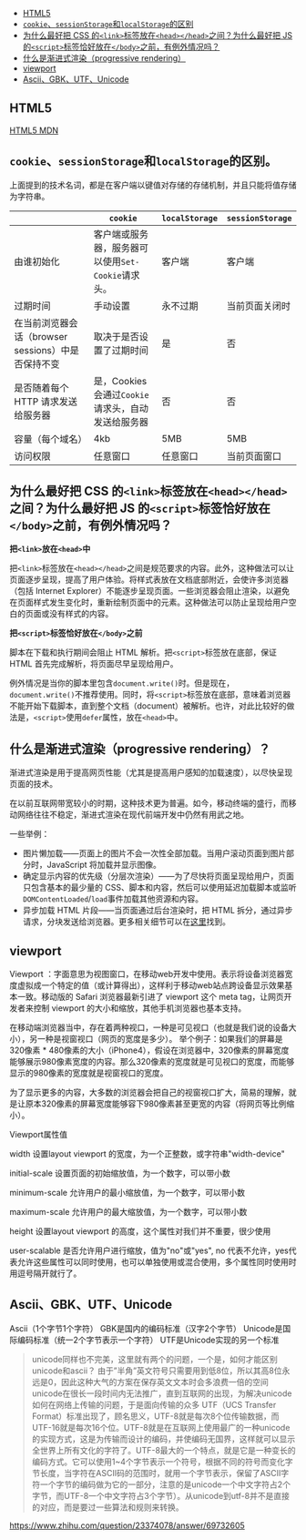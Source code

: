 * [HTML5](#html5)
* [`cookie`、`sessionStorage`和`localStorage`的区别](#cookiesessionstorage和localstorage的区别)
* [为什么最好把 CSS 的`<link>`标签放在`<head></head>`之间？为什么最好把 JS 的`<script>`标签恰好放在`</body>`之前，有例外情况吗？](#为什么最好把css的link标签放在headhead之间为什么最好把js的script标签恰好放在body之前有例外情况吗)
* [什么是渐进式渲染（progressive rendering）](#什么是渐进式渲染progressive-rendering)
* [viewport](#viewport)
* [Ascii、GBK、UTF、Unicode](#AsciiGBKUTFUnicode)

## HTML5
[HTML5 MDN](https://developer.mozilla.org/zh-CN/docs/Web/Guide/HTML/HTML5)



## `cookie`、`sessionStorage`和`localStorage`的区别。
上面提到的技术名词，都是在客户端以键值对存储的存储机制，并且只能将值存储为字符串。

|                                                    | `cookie`                                           | `localStorage` | `sessionStorage` |
| -------------------------------------------------- | -------------------------------------------------- | -------------- | ---------------- |
| 由谁初始化                                         | 客户端或服务器，服务器可以使用`Set-Cookie`请求头。 | 客户端         | 客户端           |
| 过期时间                                           | 手动设置                                           | 永不过期       | 当前页面关闭时   |
| 在当前浏览器会话（browser sessions）中是否保持不变 | 取决于是否设置了过期时间                           | 是             | 否               |
| 是否随着每个 HTTP 请求发送给服务器                 | 是，Cookies 会通过`Cookie`请求头，自动发送给服务器 | 否             | 否               |
| 容量（每个域名）                                   | 4kb                                                | 5MB            | 5MB              |
| 访问权限                                           | 任意窗口                                           | 任意窗口       | 当前页面窗口     |


## 为什么最好把 CSS 的`<link>`标签放在`<head></head>`之间？为什么最好把 JS 的`<script>`标签恰好放在`</body>`之前，有例外情况吗？

**把`<link>`放在`<head>`中**

把`<link>`标签放在`<head></head>`之间是规范要求的内容。此外，这种做法可以让页面逐步呈现，提高了用户体验。将样式表放在文档底部附近，会使许多浏览器（包括 Internet Explorer）不能逐步呈现页面。一些浏览器会阻止渲染，以避免在页面样式发生变化时，重新绘制页面中的元素。这种做法可以防止呈现给用户空白的页面或没有样式的内容。

**把`<script>`标签恰好放在`</body>`之前**

脚本在下载和执行期间会阻止 HTML 解析。把`<script>`标签放在底部，保证 HTML 首先完成解析，将页面尽早呈现给用户。

例外情况是当你的脚本里包含`document.write()`时。但是现在，`document.write()`不推荐使用。同时，将`<script>`标签放在底部，意味着浏览器不能开始下载脚本，直到整个文档（document）被解析。也许，对此比较好的做法是，`<script>`使用`defer`属性，放在`<head>`中。


## 什么是渐进式渲染（progressive rendering）？
渐进式渲染是用于提高网页性能（尤其是提高用户感知的加载速度），以尽快呈现页面的技术。

在以前互联网带宽较小的时期，这种技术更为普遍。如今，移动终端的盛行，而移动网络往往不稳定，渐进式渲染在现代前端开发中仍然有用武之地。

一些举例：

* 图片懒加载——页面上的图片不会一次性全部加载。当用户滚动页面到图片部分时，JavaScript 将加载并显示图像。
* 确定显示内容的优先级（分层次渲染）——为了尽快将页面呈现给用户，页面只包含基本的最少量的 CSS、脚本和内容，然后可以使用延迟加载脚本或监听`DOMContentLoaded`/`load`事件加载其他资源和内容。
* 异步加载 HTML 片段——当页面通过后台渲染时，把 HTML 拆分，通过异步请求，分块发送给浏览器。更多相关细节可以在[这里](http://www.ebaytechblog.com/2014/12/08/async-fragments-rediscovering-progressive-html-rendering-with-marko/)找到。


## viewport
Viewport ：字面意思为视图窗口，在移动web开发中使用。表示将设备浏览器宽度虚拟成一个特定的值（或计算得出），这样利于移动web站点跨设备显示效果基本一致。移动版的 Safari 浏览器最新引进了 viewport 这个 meta tag，让网页开发者来控制 viewport 的大小和缩放，其他手机浏览器也基本支持。

在移动端浏览器当中，存在着两种视口，一种是可见视口（也就是我们说的设备大小），另一种是视窗视口（网页的宽度是多少）。
举个例子：如果我们的屏幕是320像素 * 480像素的大小（iPhone4），假设在浏览器中，320像素的屏幕宽度能够展示980像素宽度的内容。那么320像素的宽度就是可见视口的宽度，而能够显示的980像素的宽度就是视窗视口的宽度。

为了显示更多的内容，大多数的浏览器会把自己的视窗视口扩大，简易的理解，就是让原本320像素的屏幕宽度能够容下980像素甚至更宽的内容（将网页等比例缩小）。

Viewport属性值

width	设置layout viewport 的宽度，为一个正整数，或字符串"width-device"

initial-scale	设置页面的初始缩放值，为一个数字，可以带小数

minimum-scale	允许用户的最小缩放值，为一个数字，可以带小数

maximum-scale	允许用户的最大缩放值，为一个数字，可以带小数

height	设置layout viewport 的高度，这个属性对我们并不重要，很少使用

user-scalable	是否允许用户进行缩放，值为"no"或"yes", no 代表不允许，yes代表允许这些属性可以同时使用，也可以单独使用或混合使用，多个属性同时使用时用逗号隔开就行了。

## Ascii、GBK、UTF、Unicode
Ascii（1个字节1个字符）
GBK是国内的编码标准（汉字2个字节）
Unicode是国际编码标准（统一2个字节表示一个字符）
UTF是Unicode实现的另一个标准
> unicode同样也不完美，这里就有两个的问题，一个是，如何才能区别unicode和ascii？
由于”半角”英文符号只需要用到低8位，所以其高8位永远是0，因此这种大气的方案在保存英文文本时会多浪费一倍的空间
unicode在很长一段时间内无法推广，直到互联网的出现，为解决unicode如何在网络上传输的问题，于是面向传输的众多 UTF（UCS Transfer Format）标准出现了，顾名思义，UTF-8就是每次8个位传输数据，而UTF-16就是每次16个位。UTF-8就是在互联网上使用最广的一种unicode的实现方式，这是为传输而设计的编码，并使编码无国界，这样就可以显示全世界上所有文化的字符了。UTF-8最大的一个特点，就是它是一种变长的编码方式。它可以使用1~4个字节表示一个符号，根据不同的符号而变化字节长度，当字符在ASCII码的范围时，就用一个字节表示，保留了ASCII字符一个字节的编码做为它的一部分，注意的是unicode一个中文字符占2个字节，而UTF-8一个中文字符占3个字节）。从unicode到utf-8并不是直接的对应，而是要过一些算法和规则来转换。

https://www.zhihu.com/question/23374078/answer/69732605
